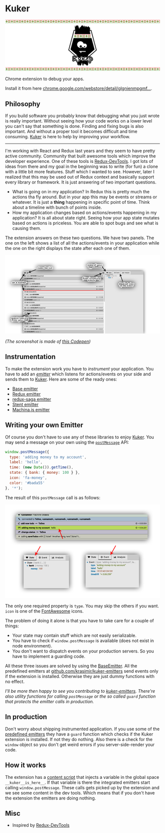 # Kuker

![kuker](./img/kuker_banner.jpg)

Chrome extension to debug your apps.

Install it from here [chrome.google.com/webstore/detail/glgnienmpgmf...](https://chrome.google.com/webstore/detail/glgnienmpgmfpkigngkmieconbnkmlcn).

## Philosophy

If you build software you probably know that debugging what you just wrote is really important. Without seeing how your code works on a lower level you can't say that something is done. Finding and fixing bugs is also important. And without a proper tool it becomes difficult and time consuming. [Kuker](https://chrome.google.com/webstore/detail/glgnienmpgmfpkigngkmieconbnkmlcn) is here to help by improving your workflow.

---

I'm working with React and Redux last years and they seem to have pretty active community. Community that built awesome tools which improve the developer experience. One of these tools is [Redux-DevTools](https://github.com/zalmoxisus/redux-devtools-extension). I got lots of ideas from there and my goal in the beginning was to write (for fun) a clone with a little bit more features. Stuff which I wanted to see. However, later I realized that this may be used out of Redux context and basically support every library or framework. It is just answering of two important questions.

* What is going on in my application? In Redux this is pretty much the actions tha fly around. But in your app this may be events or streams or whatever. It is just a **thing** happening in specific point of time. Think about a timeline with bunch of points inside.
* How my application changes based on actions/events happening in my application? It is all about state right. Seeing how your app state mutates based on actions is priceless. You are able to spot bugs and see what is causing them.

The extension answers on these two questions. We have two panels. The one on the left shows a list of all the actions/events in your application while the one on the right displays the state after each one of them.

![Kuker](./img/screenshots_instructions.jpg)

*(The screenshot is made of [this Codepen](https://codepen.io/krasimir/pen/vpYrqw))*

## Instrumentation

To make the extension work you have to *instrument* your application. You have to add an [_emitter_](https://github.com/krasimir/kuker-emitters) which listens for actions/events on your side and sends them to [Kuker](https://chrome.google.com/webstore/detail/glgnienmpgmfpkigngkmieconbnkmlcn). Here are some of the ready ones:

* [Base emitter](https://github.com/krasimir/kuker-emitters)
* [Redux emitter](https://github.com/krasimir/kuker-emitters)
* [redux-saga emitter](https://github.com/krasimir/kuker-emitters)
* [Stent emitter](https://github.com/krasimir/kuker-emitters)
* [Machina.js emitter](https://github.com/krasimir/kuker-emitters)

## Writing your own Emitter

Of course you don't have to use any of these libraries to enjoy [Kuker](https://chrome.google.com/webstore/detail/glgnienmpgmfpkigngkmieconbnkmlcn). You may send a message on your own using the [`postMessage`](https://developer.mozilla.org/en-US/docs/Web/API/Window/postMessage) API:

```js
window.postMessage({
  type: 'adding money to my account',
  label: 'hello',
  time: (new Date()).getTime(),
  state: { bank: { money: 100 } },
  icon: 'fa-money',
  color: '#bada55'
}, '*');
```

The result of this `postMessage` call is as follows:

![custom event](./img/screenshot_custom_event.jpg)

The only one required property is `type`. You may skip the others if you want. `icon` is one of the [FontAwesome](http://fontawesome.io/icons/) icons.

The problem of doing it alone is that you have to take care for a couple of things:

* Your state may contain stuff which are not easily serializable.
* You have to check if `window.postMessage` is available (does not exist in node environment).
* You don't want to dispatch events on your production servers. So you have to implement a guarding code.

All these three issues are solved by using the [BaseEmitter](https://github.com/krasimir/kuker-emitters#baseemitter). All the predefined emitters at [github.com/krasimir/kuker-emitters](https://github.com/krasimir/kuker-emitters) send events only if the extension is installed. Otherwise they are just dummy functions with no effect.

*I'll be more then happy to see you contributing to [kuker-emitters](https://github.com/krasimir/kuker-emitters). There're also utility functions for calling `postMessage` or the so called `guard` function that protects the emitter calls in production.*

## In production

Don't worry about shipping instrumented application. If you use some of the [predefined emitters](https://github.com/krasimir/kuker-emitters) they have a `guard` function which checks if the Kuker extension is installed. If not they do nothing. Also there is a check for the `window` object so you don't get weird errors if you server-side-render your code.

## How it works

The extension has a [content script](https://developer.chrome.com/extensions/content_scripts) that injects a variable in the global space `__kuker__is_here__`. If that variable is there the integrated emitters start calling `window.postMessage`. These calls gets picked up by the extension and we see some content in the dev tools. Which means that if you don't have the extension the emitters are doing nothing.

## Misc

* Inspired by [Redux-DevTools](https://github.com/zalmoxisus/redux-devtools-extension)
